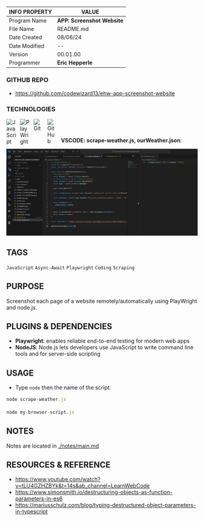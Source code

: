 | INFO PROPERTY | VALUE                                          |
| ------------- | ---------------------------------------------- |
| Program Name  | **APP: Screenshot Website** |
| File Name     | README.md                                      |
| Date Created  | 08/06/24                                       |
| Date Modified | --                                             |
| Version       | 00.01.00                                       |
| Programmer    | **Eric Hepperle**                              |

### GITHUB REPO

- https://github.com/codewizard13/ehw-app-screenshot-website

### TECHNOLOGIES

<img align="left" alt="JavaScript" title="JavaScript" width="26px" src="https://cdn.jsdelivr.net/gh/devicons/devicon/icons/javascript/javascript-original.svg" style="padding-right:10px;" />

<img align="left" alt="PlayWright" title="PlayWright" width="26px" src="https://cdn.jsdelivr.net/gh/devicons/devicon/icons/playwright/playwright-original.svg" style="padding-right:10px;" />

<img align="left" alt="Git" title="Git" width="26px" src="https://cdn.jsdelivr.net/gh/devicons/devicon/icons/git/git-original.svg" style="padding-right:10px;" />

<img align="left" alt="GitHub" title="GitHub" width="26px" src="https://user-images.githubusercontent.com/3369400/139448065-39a229ba-4b06-434b-bc67-616e2ed80c8f.png" style="padding-right:10px;" />




<br><br>

**VSCODE: scrape-weather.js, ourWeather.json**:

![](pix/screen--tutwrk-lwc--playwright-scraping--01.jpg)


## TAGS

`JavaScript` `Async-Await` `Playwright` `Coding` `Scraping`


## PURPOSE

Screenshot each page of a website remotely/automatically using PlayWright and node.js.

## PLUGINS & DEPENDENCIES

- **Playwright**: enables reliable end-to-end testing for modern web apps
- **NodeJS**: Node.js lets developers use JavaScript to write command line tools and for server-side scripting

## USAGE

- Type `node` then the name of the script:

```js
node scrape-weather.js

node my-browser-script.js
```

## NOTES

Notes are located in [./notes/main.md](./notes/main.md)

## RESOURCES & REFERENCE

- https://www.youtube.com/watch?v=tLU4GZHZBYk&t=14s&ab_channel=LearnWebCode
- https://www.simonsmith.io/destructuring-objects-as-function-parameters-in-es6
- https://mariusschulz.com/blog/typing-destructured-object-parameters-in-typescript